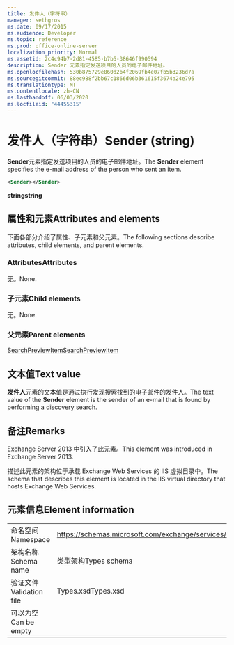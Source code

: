 ```yaml
---
title: 发件人（字符串）
manager: sethgros
ms.date: 09/17/2015
ms.audience: Developer
ms.topic: reference
ms.prod: office-online-server
localization_priority: Normal
ms.assetid: 2c4c94b7-2d81-4585-b7b5-38646f990594
description: Sender 元素指定发送项目的人员的电子邮件地址。
ms.openlocfilehash: 530b875729e860d2b4f2069fb4e07fb5b3236d7a
ms.sourcegitcommit: 88ec988f2bb67c1866d06b361615f3674a24e795
ms.translationtype: MT
ms.contentlocale: zh-CN
ms.lasthandoff: 06/03/2020
ms.locfileid: "44455315"
---
```

# <a name="sender-string"></a><span data-ttu-id="3aa67-103">发件人（字符串）</span><span class="sxs-lookup"><span data-stu-id="3aa67-103">Sender (string)</span></span>

<span data-ttu-id="3aa67-104">**Sender**元素指定发送项目的人员的电子邮件地址。</span><span class="sxs-lookup"><span data-stu-id="3aa67-104">The **Sender** element specifies the e-mail address of the person who sent an item.</span></span> 
  
```XML
<Sender></Sender>
```

 <span data-ttu-id="3aa67-105">**string**</span><span class="sxs-lookup"><span data-stu-id="3aa67-105">**string**</span></span>
## <a name="attributes-and-elements"></a><span data-ttu-id="3aa67-106">属性和元素</span><span class="sxs-lookup"><span data-stu-id="3aa67-106">Attributes and elements</span></span>

<span data-ttu-id="3aa67-107">下面各部分介绍了属性、子元素和父元素。</span><span class="sxs-lookup"><span data-stu-id="3aa67-107">The following sections describe attributes, child elements, and parent elements.</span></span>
  
### <a name="attributes"></a><span data-ttu-id="3aa67-108">Attributes</span><span class="sxs-lookup"><span data-stu-id="3aa67-108">Attributes</span></span>

<span data-ttu-id="3aa67-109">无。</span><span class="sxs-lookup"><span data-stu-id="3aa67-109">None.</span></span>
  
### <a name="child-elements"></a><span data-ttu-id="3aa67-110">子元素</span><span class="sxs-lookup"><span data-stu-id="3aa67-110">Child elements</span></span>

<span data-ttu-id="3aa67-111">无。</span><span class="sxs-lookup"><span data-stu-id="3aa67-111">None.</span></span>
  
### <a name="parent-elements"></a><span data-ttu-id="3aa67-112">父元素</span><span class="sxs-lookup"><span data-stu-id="3aa67-112">Parent elements</span></span>

[<span data-ttu-id="3aa67-113">SearchPreviewItem</span><span class="sxs-lookup"><span data-stu-id="3aa67-113">SearchPreviewItem</span></span>](searchpreviewitem.md)
  
## <a name="text-value"></a><span data-ttu-id="3aa67-114">文本值</span><span class="sxs-lookup"><span data-stu-id="3aa67-114">Text value</span></span>

<span data-ttu-id="3aa67-115">**发件人**元素的文本值是通过执行发现搜索找到的电子邮件的发件人。</span><span class="sxs-lookup"><span data-stu-id="3aa67-115">The text value of the **Sender** element is the sender of an e-mail that is found by performing a discovery search.</span></span> 
  
## <a name="remarks"></a><span data-ttu-id="3aa67-116">备注</span><span class="sxs-lookup"><span data-stu-id="3aa67-116">Remarks</span></span>

<span data-ttu-id="3aa67-117">Exchange Server 2013 中引入了此元素。</span><span class="sxs-lookup"><span data-stu-id="3aa67-117">This element was introduced in Exchange Server 2013.</span></span>
  
<span data-ttu-id="3aa67-118">描述此元素的架构位于承载 Exchange Web Services 的 IIS 虚拟目录中。</span><span class="sxs-lookup"><span data-stu-id="3aa67-118">The schema that describes this element is located in the IIS virtual directory that hosts Exchange Web Services.</span></span>
  
## <a name="element-information"></a><span data-ttu-id="3aa67-119">元素信息</span><span class="sxs-lookup"><span data-stu-id="3aa67-119">Element information</span></span>

|||
|:-----|:-----|
|<span data-ttu-id="3aa67-120">命名空间</span><span class="sxs-lookup"><span data-stu-id="3aa67-120">Namespace</span></span>  <br/> |https://schemas.microsoft.com/exchange/services/2006/types  <br/> |
|<span data-ttu-id="3aa67-121">架构名称</span><span class="sxs-lookup"><span data-stu-id="3aa67-121">Schema name</span></span>  <br/> |<span data-ttu-id="3aa67-122">类型架构</span><span class="sxs-lookup"><span data-stu-id="3aa67-122">Types schema</span></span>  <br/> |
|<span data-ttu-id="3aa67-123">验证文件</span><span class="sxs-lookup"><span data-stu-id="3aa67-123">Validation file</span></span>  <br/> |<span data-ttu-id="3aa67-124">Types.xsd</span><span class="sxs-lookup"><span data-stu-id="3aa67-124">Types.xsd</span></span>  <br/> |
|<span data-ttu-id="3aa67-125">可以为空</span><span class="sxs-lookup"><span data-stu-id="3aa67-125">Can be empty</span></span>  <br/> ||
   


